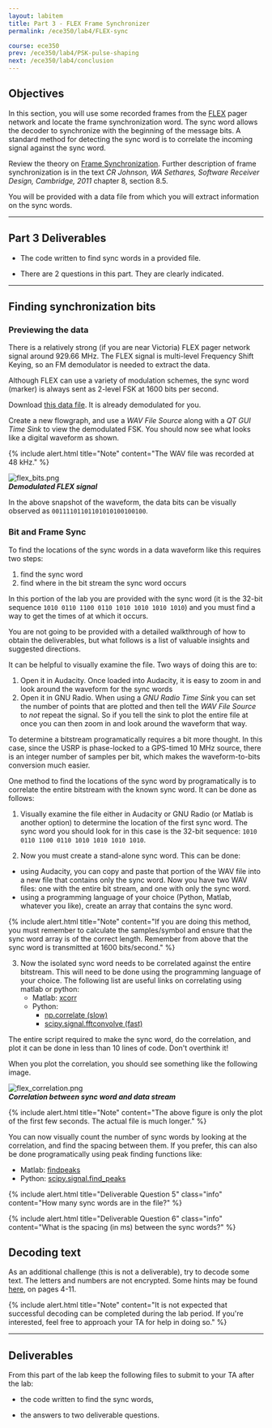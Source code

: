 ```yaml
---
layout: labitem
title: Part 3 - FLEX Frame Synchronizer
permalink: /ece350/lab4/FLEX-sync

course: ece350
prev: /ece350/lab4/PSK-pulse-shaping
next: /ece350/lab4/conclusion
---
```


## Objectives

In this section, you will use some recorded frames from the [FLEX](http://en.wikipedia.org/wiki/FLEX_(protocol)) pager network and locate the frame synchronization word. The sync word allows the decoder to synchronize with the beginning of the message bits. A standard method for detecting the sync word is to correlate the incoming signal against the sync word.

Review the theory on [Frame Synchronization](../../_docs/FrameSync.pdf). Further description of frame synchronization is in the text *CR Johnson, WA Sethares, Software Receiver Design, Cambridge, 2011* chapter 8, section 8.5.

You will be provided with a data file from which you will extract information on the sync words.

---

## Part 3 Deliverables

- The code written to find sync words in a provided file.

- There are 2 questions in this part. They are clearly indicated.

---

## Finding synchronization bits

### Previewing the data

There is a relatively strong (if you are near Victoria) FLEX pager network signal around 929.66 MHz. The FLEX signal is multi-level Frequency Shift Keying, so an FM demodulator is needed to extract the data.

Although FLEX can use a variety of modulation schemes, the sync word (marker) is always sent as 2-level FSK at 1600 bits per second.

Download [this data file](./data/FLEX_bits.wav). It is already demodulated for you.

Create a new flowgraph, and use a *WAV File Source* along with a *QT GUI Time Sink* to view the demodulated FSK. You should now see what looks like a digital waveform as shown.

{% include alert.html title="Note" content="The WAV file was recorded at 48 kHz." %}

  ![flex_bits.png](./figures/flex_bits.png)<br>
  __*Demodulated FLEX signal*__

In the above snapshot of the waveform, the data bits can be visually observed as `00111101101101010100100100`.

### Bit and Frame Sync

To find the locations of the sync words in a data waveform like this requires two steps:

1. find the sync word
2. find where in the bit stream the sync word occurs

In this portion of the lab you are provided with the sync word (it is the 32-bit sequence `1010 0110 1100 0110 1010 1010 1010 1010`) and you must find a way to get the times of at which it occurs.

You are not going to be provided with a detailed walkthrough of how to obtain the deliverables, but what follows is a list of valuable insights and suggested directions.

It can be helpful to visually examine the file. Two ways of doing this are to:

1. Open it in Audacity. Once loaded into Audacity, it is easy to zoom in and look around the waveform for the sync words
1. Open it in GNU Radio. When using a *GNU Radio Time Sink* you can set the number of points that are plotted and then tell the *WAV File Source* to *not* repeat the signal. So if you tell the sink to plot the entire file at once you can then zoom in and look around the waveform that way.

To determine a bitstream programatically requires a bit more thought. In this case, since the USRP is phase-locked to a GPS-timed 10 MHz source, there is an integer number of samples per bit, which makes the waveform-to-bits conversion much easier.

One method to find the locations of the sync word by programatically is to correlate the entire bitstream with the known sync word. It can be done as follows:

1. Visually examine the file either in Audacity or GNU Radio (or Matlab is another option) to determine the location of the first sync word. The sync word you should look for in this case is the 32-bit sequence: `1010 0110 1100 0110 1010 1010 1010 1010`.

2. Now you must create a stand-alone sync word. This can be done:

  - using Audacity, you can copy and paste that portion of the WAV file into a new file that contains only the sync word. Now you have two WAV files: one with the entire bit stream, and one with only the sync word.
  - using a programming language of your choice (Python, Matlab, whatever you like), create an array that contains the sync word.

   {% include alert.html title="Note" content="If you are doing this method, you must remember to calculate the samples/symbol and ensure that the sync word array is of the correct length. Remember from above that the sync word is transmitted at 1600 bits/second." %}

3. Now the isolated sync word needs to be correlated against the entire bitstream. This will need to be done using the programming language of your choice. The following list are useful links on correlating using matlab or python:
     - Matlab: [xcorr](https://www.mathworks.com/help/matlab/ref/xcorr.html)
     - Python:
       - [np.correlate (slow)](https://docs.scipy.org/doc/numpy/reference/generated/numpy.correlate.html)
       - [scipy.signal.fftconvolve (fast)](https://docs.scipy.org/doc/scipy/reference/generated/scipy.signal.fftconvolve.html)

The entire script required to make the sync word, do the correlation, and plot it can be done in less than 10 lines of code. Don't overthink it!

When you plot the correlation, you should see something like the following image.

  ![flex_correlation.png](./figures/flex_correlation.png)<br>
  __*Correlation between sync word and data stream*__

  {% include alert.html title="Note" content="The above figure is only the plot of the first few seconds. The actual file is much longer." %}

You can now visually count the number of sync words by looking at the correlation, and find the spacing between them. If you prefer, this can also be done programatically using peak finding functions like:

- Matlab: [findpeaks](https://www.mathworks.com/help/signal/ref/findpeaks.html)
- Python: [scipy.signal.find_peaks](https://docs.scipy.org/doc/scipy/reference/generated/scipy.signal.find_peaks.html)

{% include alert.html title="Deliverable Question 5" class="info" content="How many sync words are in the file?" %}

{% include alert.html title="Deliverable Question 6" class="info" content="What is the spacing (in ms) between the sync words?" %}

## Decoding text

As an additional challenge (this is not a deliverable), try to decode some text. The letters and numbers are not encrypted. Some hints may be found [here](http://scholar.lib.vt.edu/theses/available/etd-10597-161936/unrestricted/THESIS.PDF), on pages 4-11.

{% include alert.html title="Note" content="It is not expected that successful decoding can be completed during the lab period. If you're interested, feel free to approach your TA for help in doing so." %}

---

## Deliverables

From this part of the lab keep the following files to submit to your TA after the lab:

- the code written to find the sync words,

- the answers to two deliverable questions.
